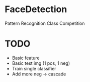 FaceDetection
=============

Pattern Recognition Class Competition


TODO
====
- Basic feature
- Basic test img (1 pos, 1 neg)
- Train single classifier
- Add more neg -> cascade
